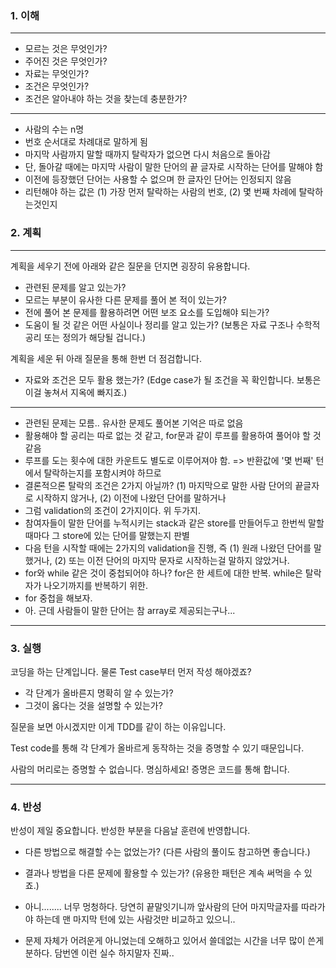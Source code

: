 ### 1. 이해

---
- 모르는 것은 무엇인가?
- 주어진 것은 무엇인가?
- 자료는 무엇인가?
- 조건은 무엇인가?
- 조건은 알아내야 하는 것을 찾는데 충분한가?
---
- 사람의 수는 n명
- 번호 순서대로 차례대로 말하게 됨
- 마지막 사람까지 말할 때까지 탈락자가 없으면 다시 처음으로 돌아감
- 단, 돌아갈 때에는 마지막 사람이 말한 단어의 끝 글자로 시작하는 단어를 말해야 함
- 이전에 등장했던 단어는 사용할 수 없으며 한 글자인 단어는 인정되지 않음
- 리턴해야 하는 값은 (1) 가장 먼저 탈락하는 사람의 번호, (2) 몇 번째 차례에 탈락하는것인지

### 2. 계획

---
계획을 세우기 전에 아래와 같은 질문을 던지면 굉장히 유용합니다.

- 관련된 문제를 알고 있는가?
- 모르는 부분이 유사한 다른 문제를 풀어 본 적이 있는가?
- 전에 풀어 본 문제를 활용하려면 어떤 보조 요소를 도입해야 되는가?
- 도움이 될 것 같은 어떤 사실이나 정리를 알고 있는가? (보통은 자료 구조나 수학적 공리 또는 정의가 해당될 겁니다.)

계획을 세운 뒤 아래 질문을 통해 한번 더 점검합니다.

- 자료와 조건은 모두 활용 했는가? (Edge case가 될 조건을 꼭 확인합니다. 보통은 이걸 놓쳐서 지옥에 빠지죠.)

---

- 관련된 문제는 모름.. 유사한 문제도 풀어본 기억은 따로 없음
- 활용해야 할 공리는 따로 없는 것 같고, for문과 같이 루프를 활용하여 풀어야 할 것 같음
- 루프를 도는 횟수에 대한 카운트도 별도로 이루어져야 함. => 반환값에 '몇 번째' 턴에서 탈락하는지를 포함시켜야 하므로
- 결론적으론 탈락의 조건은 2가지 아닐까? (1) 마지막으로 말한 사람 단어의 끝글자로 시작하지 않거나, (2) 이전에 나왔던 단어를 말하거나
- 그럼 validation의 조건이 2가지이다. 위 두가지.
- 참여자들이 말한 단어를 누적시키는 stack과 같은 store를 만들어두고 한번씩 말할 때마다 그 store에 있는 단어를 말했는지 판별
- 다음 턴을 시작할 때에는 2가지의 validation을 진행, 즉 (1) 원래 나왔던 단어를 말했거나, (2) 또는 이전 단어의 마지막 문자로 시작하는걸 말하지 않았거나.
- for와 while 같은 것이 중첩되어야 하나? for은 한 세트에 대한 반복. while은 탈락자가 나오기까지를 반복하기 위한.
- for 중첩을 해보자.
- 아. 근데 사람들이 말한 단어는 참 array로 제공되는구나...

---

### 3. 실행

코딩을 하는 단계입니다. 물론 Test case부터 먼저 작성 해야겠죠?

- 각 단계가 올바른지 명확히 알 수 있는가?
- 그것이 옳다는 것을 설명할 수 있는가?

질문을 보면 아시겠지만 이게 TDD를 같이 하는 이유입니다.

Test code를 통해 각 단계가 올바르게 동작하는 것을 증명할 수 있기 때문입니다.

사람의 머리로는 증명할 수 없습니다. 명심하세요! 증명은 코드를 통해 합니다.

---

### 4. 반성

반성이 제일 중요합니다. 반성한 부분을 다음날 훈련에 반영합니다.

- 다른 방법으로 해결할 수는 없었는가? (다른 사람의 풀이도 참고하면 좋습니다.)
- 결과나 방법을 다른 문제에 활용할 수 있는가? (유용한 패턴은 계속 써먹을 수 있죠.)

- 아니........ 너무 멍청하다. 당연히 끝말잇기니까 앞사람의 단어 마지막글자를 따라가야 하는데 맨 마지막 턴에 있는 사람것만 비교하고 있으니..
- 문제 자체가 어려운게 아니었는데 오해하고 있어서 쓸데없는 시간을 너무 많이 쓴게 분하다. 담번엔 이런 실수 하지말자 진짜..
